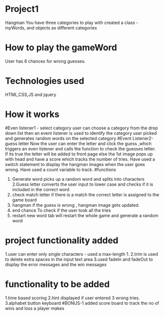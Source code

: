 # Project1
Hangman
You have three categories to play with
created a class - myWords, and objects as different categories
# How to play the gameWord
User has 6 chances for wrong guesses.
# Technologies used
HTML,CSS,JS and jquery
# How it works
#Even listener1 - select category
user can choose a category from the drop down list
then an event listener is used to identify the category user picked and generates random words on the selected category
#Event Listener2-guess letter
Now the user can enter the letter and click the guess ,which triggers an even listener and calls the function to check the guesses letter.
 If its true the letter will be added to front page
else the 1st image pops up with head and have a score which tracks the number of tries.
Have used a switch statement to display the hangman images when the user goes wrong. Have used a count variable to track.
#functions
1. Generate word
picks up a random word and splits into characters
2.Guess letter
converts the user input to lower case and checks if it is included in the correct word
3. check match letter
if there is a match the correct letter is assigned to the game board
4. hangman
if the guess is wrong , hangman image gets updated.
5. end chance
To check if the user took all the tries
6. restart
new word tab will restart the whole game and generate a random word
# project functionality added
1.user can enter only single characters - used a max-length 1.
2.trim is used to delete extra spaces in the input text area
3.used fadeIn and fadeOut to display the error messages and the win messages
# functionality to be added
1.time based scoring
2.hint displayed if user entered 3 wrong tries.
3.alphabet button keyboard
#BONUS-1
added score board to track the no of wins and loss a player makes
